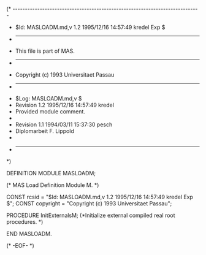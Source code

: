 (* ----------------------------------------------------------------------------
 * $Id: MASLOADM.md,v 1.2 1995/12/16 14:57:49 kredel Exp $
 * ----------------------------------------------------------------------------
 * This file is part of MAS.
 * ----------------------------------------------------------------------------
 * Copyright (c) 1993 Universitaet Passau
 * ----------------------------------------------------------------------------
 * $Log: MASLOADM.md,v $
 * Revision 1.2  1995/12/16 14:57:49  kredel
 * Provided module comment.
 *
 * Revision 1.1  1994/03/11  15:37:30  pesch
 * Diplomarbeit F. Lippold
 *
 * ----------------------------------------------------------------------------
 *)

DEFINITION MODULE MASLOADM;

(* MAS Load Definition Module M. *)


CONST rcsid = "$Id: MASLOADM.md,v 1.2 1995/12/16 14:57:49 kredel Exp $";
CONST copyright = "Copyright (c) 1993 Universitaet Passau";
	
PROCEDURE InitExternalsM;
(*Initialize external compiled real root procedures. *)

END MASLOADM.

(* -EOF- *)
